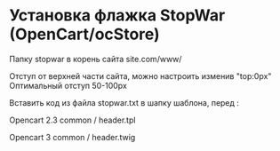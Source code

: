 # Установка флажка StopWar (OpenCart/ocStore)

Папку stopwar в корень сайта site.com/www/

Отступ от верхней части сайта, можно настроить изменив "top:0px"
Оптимальный отступ 50-100px

Вставить код из файла stopwar.txt в шапку шаблона, перед </head>:

Opencart 2.3
common / header.tpl

Opencart 3
common / header.twig
